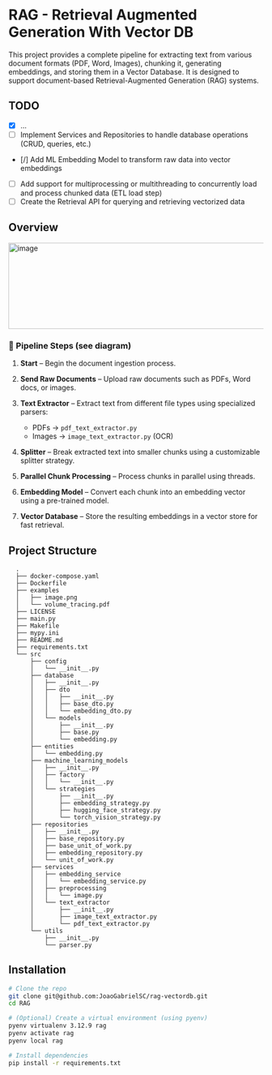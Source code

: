 # RAG - Retrieval Augmented Generation With Vector DB

This project provides a complete pipeline for extracting text from various document formats (PDF, Word, Images), chunking it, generating embeddings, and storing them in a Vector Database. It is designed to support document-based Retrieval-Augmented Generation (RAG) systems.

## TODO

- [x] ...
- [ ] Implement Services and Repositories to handle database operations (CRUD, queries, etc.)
- [/] Add ML Embedding Model to transform raw data into vector embeddings
- [ ] Add support for multiprocessing or multithreading to concurrently load and process chunked data (ETL load step)
- [ ] Create the Retrieval API for querying and retrieving vectorized data

## Overview

<img width="1306" height="170" alt="image" src="https://github.com/user-attachments/assets/a6a08df2-2b47-426d-ad00-a9132d4282b8" />

### 🔁 Pipeline Steps (see diagram)

1. **Start** – Begin the document ingestion process.

2. **Send Raw Documents** – Upload raw documents such as PDFs, Word docs, or images.

3. **Text Extractor** – Extract text from different file types using specialized parsers:
   - PDFs → `pdf_text_extractor.py`
   - Images → `image_text_extractor.py` (OCR)

4. **Splitter** – Break extracted text into smaller chunks using a customizable splitter strategy.

5. **Parallel Chunk Processing** – Process chunks in parallel using threads.

6. **Embedding Model** – Convert each chunk into an embedding vector using a pre-trained model.

7. **Vector Database** – Store the resulting embeddings in a vector store for fast retrieval.

## Project Structure

      .
      ├── docker-compose.yaml
      ├── Dockerfile
      ├── examples
      │   ├── image.png
      │   └── volume_tracing.pdf
      ├── LICENSE
      ├── main.py
      ├── Makefile
      ├── mypy.ini
      ├── README.md
      ├── requirements.txt
      └── src
          ├── config
          │   └── __init__.py
          ├── database
          │   ├── __init__.py
          │   ├── dto
          │   │   ├── __init__.py
          │   │   ├── base_dto.py
          │   │   └── embedding_dto.py
          │   └── models
          │       ├── __init__.py
          │       ├── base.py
          │       └── embedding.py
          ├── entities
          │   └── embedding.py
          ├── machine_learning_models
          │   ├── __init__.py
          │   ├── factory
          │   │   └── __init__.py
          │   └── strategies
          │       ├── __init__.py
          │       ├── embedding_strategy.py
          │       ├── hugging_face_strategy.py
          │       └── torch_vision_strategy.py
          ├── repositories
          │   ├── __init__.py
          │   ├── base_repository.py
          │   ├── base_unit_of_work.py
          │   ├── embedding_repository.py
          │   └── unit_of_work.py
          ├── services
          │   ├── embedding_service
          │   │   └── embedding_service.py
          │   ├── preprocessing
          │   │   └── image.py
          │   └── text_extractor
          │       ├── __init__.py
          │       ├── image_text_extractor.py
          │       └── pdf_text_extractor.py
          └── utils
              ├── __init__.py
              └── parser.py

## Installation

```bash
# Clone the repo
git clone git@github.com:JoaoGabrielSC/rag-vectordb.git
cd RAG

# (Optional) Create a virtual environment (using pyenv)
pyenv virtualenv 3.12.9 rag
pyenv activate rag
pyenv local rag

# Install dependencies
pip install -r requirements.txt
```
